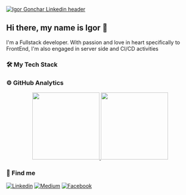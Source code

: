 [![Igor Gonchar Linkedin header](https://media-exp1.licdn.com/dms/image/C4E16AQFX4bM7ZRlDkA/profile-displaybackgroundimage-shrink_350_1400/0/1613136589594?e=1635984000&v=beta&t=6s8Jx_oEoamXkaDDsm69AHuCUu8SNXDSaO7HCvKbTP8)](https://www.linkedin.com/in/igor-gonchar)

## Hi there, my name is Igor 👋

I'm a Fullstack developer. With passion and love in heart specifically to FrontEnd, I'm also engaged in server side and CI/CD activities


### 🛠 My Tech Stack


<!-- ### ⚙️ GitHub Analytics
![GoncharIgor's GitHub stats](https://github-readme-stats.vercel.app/api?username=GoncharIgor) -->

### ⚙️ GitHub Analytics

<p align="center">
  <a href="https://github.com/GoncharIgor">
    <img height="180em" src="https://github-readme-stats.vercel.app/api?username=GoncharIgor&show_icons=true&theme=algolia&hide=prs&include_all_commits=true&count_private=true" />
    <img  height="180em" src="https://github-readme-stats.vercel.app/api/top-langs/?username=GoncharIgor&theme=algolia&layout=compact" />
  </a>
</p>


### 🔎 Find me
[![Linkedin](https://img.shields.io/badge/LinkedIn-blue?style=for-the-badge&logo=LinkedIn&labelColor=2867B2)](https://www.linkedin.com/in/igor-gonchar)
[![Medium](https://img.shields.io/badge/Medium-grey?style=for-the-badge&logo=Medium&labelColor=black)](https://igorgonchar.medium.com)
[![Facebook](https://img.shields.io/badge/Facebook-blue?style=for-the-badge&logo=Facebook&labelColor=4267B2&logoColor=white)](https://www.facebook.com/igorgoncharua)


<!--

Here are some ideas to get you started:

- 🔭 I’m currently working on ...
- 🌱 I’m currently learning ...
- 👯 I’m looking to collaborate on ...
- 🤔 I’m looking for help with ...
- 💬 Ask me about ...
- 😄 Pronouns: ...
- ⚡ Fun fact: ...
-->
